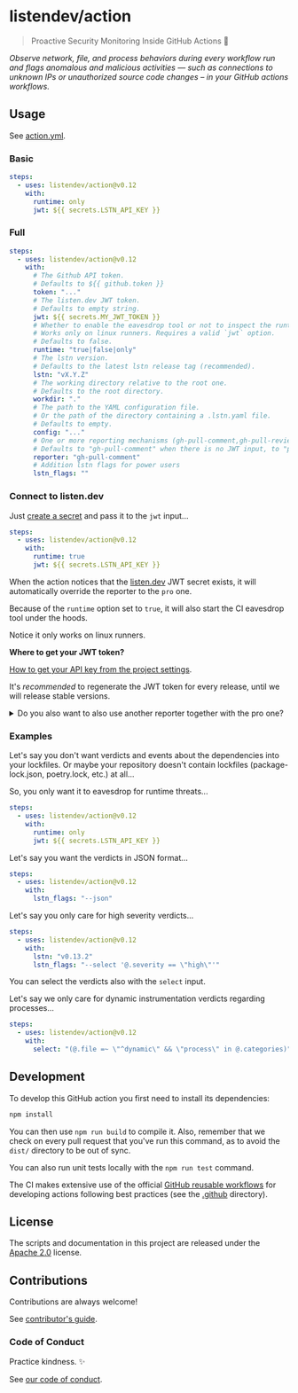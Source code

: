 # listendev/action

> Proactive Security Monitoring Inside GitHub Actions 🐬

_Observe network, file, and process behaviors during every workflow run and flags anomalous and malicious activities — such as connections to unknown IPs or unauthorized source code changes – in your GitHub actions workflows._

## Usage

See [action.yml](action.yml).

### Basic

```yaml
steps:
  - uses: listendev/action@v0.12
    with:
      runtime: only
      jwt: ${{ secrets.LSTN_API_KEY }}
```

### Full

```yaml
steps:
  - uses: listendev/action@v0.12
    with:
      # The Github API token.
      # Defaults to ${{ github.token }}
      token: "..."
      # The listen.dev JWT token.
      # Defaults to empty string.
      jwt: ${{ secrets.MY_JWT_TOKEN }}
      # Whether to enable the eavesdrop tool or not to inspect the runtime threats in your CI.
      # Works only on linux runners. Requires a valid `jwt` option.
      # Defaults to false.
      runtime: "true|false|only"
      # The lstn version.
      # Defaults to the latest lstn release tag (recommended).
      lstn: "vX.Y.Z"
      # The working directory relative to the root one.
      # Defaults to the root directory.
      workdir: "."
      # The path to the YAML configuration file.
      # Or the path of the directory containing a .lstn.yaml file.
      # Defaults to empty.
      config: "..."
      # One or more reporting mechanisms (gh-pull-comment,gh-pull-review,gh-pull-check,pro)
      # Defaults to "gh-pull-comment" when there is no JWT input, to "pro" otherwise.
      reporter: "gh-pull-comment"
      # Addition lstn flags for power users
      lstn_flags: ""
```

### Connect to listen.dev

Just [create a secret](https://docs.github.com/en/actions/security-guides/using-secrets-in-github-actions) and pass it to the `jwt` input...

```yaml
steps:
  - uses: listendev/action@v0.12
    with:
      runtime: true
      jwt: ${{ secrets.LSTN_API_KEY }}
```

When the action notices that the [listen.dev](https://listen.dev) JWT secret exists, it will automatically override the reporter to the `pro` one.

Because of the `runtime` option set to `true`, it will also start the CI eavesdrop tool under the hoods.

Notice it only works on linux runners.

**Where to get your JWT token?**

[How to get your API key from the project settings](https://docs.listen.dev/workflows/generate-api-token).

It's _recommended_ to regenerate the JWT token for every release, until we will release stable versions.

<details>
<summary>Do you also want to also use another reporter together with the pro one?</summary>

```yaml
steps:
  - uses: listendev/action@v0.12
    with:
      jwt: ${{ secrets.LSTN_API_KEY }}
      lstn_flags: "--reporter gh-pull-comment"
```
</details>

### Examples

Let's say you don't want verdicts and events about the dependencies into your lockfiles.
Or maybe your repository doesn't contain lockfiles (package-lock.json, poetry.lock, etc.) at all...

So, you only want it to eavesdrop for runtime threats...

```yaml
steps:
  - uses: listendev/action@v0.12
    with:
      runtime: only
      jwt: ${{ secrets.LSTN_API_KEY }}
```

Let's say you want the verdicts in JSON format...

```yaml
steps:
  - uses: listendev/action@v0.12
    with:
      lstn_flags: "--json"
```

Let's say you only care for high severity verdicts...

```yaml
steps:
  - uses: listendev/action@v0.12
    with:
      lstn: "v0.13.2"
      lstn_flags: "--select '@.severity == \"high\"'"
```

You can select the verdicts also with the `select` input.

Let's say we only care for dynamic instrumentation verdicts regarding processes...

```yaml
steps:
  - uses: listendev/action@v0.12
    with:
      select: "(@.file =~ \"^dynamic\" && \"process\" in @.categories)"
```

## Development

To develop this GitHub action you first need to install its dependencies:

```bash
npm install
```

You can then use `npm run build` to compile it. Also, remember that we check on every pull request that you've run this command, as to avoid the `dist/` directory to be out of sync.

You can also run unit tests locally with the `npm run test` command.

The CI makes extensive use of the official [GitHub reusable workflows](https://github.com/actions/reusable-workflows) for developing actions following best practices (see the [.github](./.github) directory).

## License

The scripts and documentation in this project are released under the [Apache 2.0](LICENSE) license.

## Contributions

Contributions are always welcome!

See [contributor's guide](.github/CONTRIBUTING.md).

### Code of Conduct

Practice kindness. ✨

See [our code of conduct](https://github.com/listendev/.github/blob/main/CODE_OF_CONDUCT.md).
